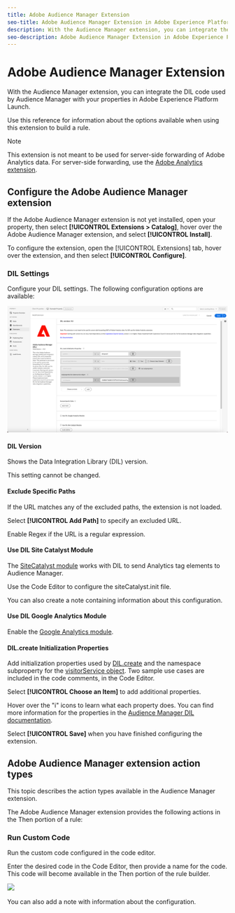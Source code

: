 ```yaml
---
title: Adobe Audience Manager Extension
seo-title: Adobe Audience Manager Extension in Adobe Experience Platform Launch
description: With the Audience Manager extension, you can integrate the DIL code used by Audience Manager with your properties in Adobe Experience Platform Launch
seo-description: Adobe Audience Manager Extension in Adobe Experience Platform Launch
---
```


# Adobe Audience Manager Extension

With the Audience Manager extension, you can integrate the DIL code used by Audience Manager with your properties in Adobe Experience Platform Launch.

Use this reference for information about the options available when using this extension to build a rule.

>[!NOTE]
>
>This extension is not meant to be used for server-side forwarding of Adobe Analytics data. For server-side forwarding, use the [Adobe Analytics extension](/help/extension-reference/web/adobe-analytics-extension/overview.md).

## Configure the Adobe Audience Manager extension

If the Adobe Audience Manager extension is not yet installed, open your property, then select **[!UICONTROL Extensions > Catalog]**, hover over the Adobe Audience Manager extension, and select **[!UICONTROL Install]**.

To configure the extension, open the [!UICONTROL Extensions] tab, hover over the extension, and then select **[!UICONTROL Configure]**.

### DIL Settings

Configure your DIL settings. The following configuration options are available:

![](/help/assets/ext-aam-config.png)

#### DIL Version

Shows the Data Integration Library (DIL) version.

This setting cannot be changed.

#### Exclude Specific Paths

If the URL matches any of the excluded paths, the extension is not loaded.

Select **[!UICONTROL Add Path]** to specify an excluded URL.

Enable Regex if the URL is a regular expression.

#### Use DIL Site Catalyst Module

The [SiteCatalyst module](https://experiencecloud.adobe.com/resources/help/en_US/aam/r_dil_sc_init.html) works with DIL to send Analytics tag elements to Audience Manager.

Use the Code Editor to configure the siteCatalyst.init file.

You can also create a note containing information about this configuration.

#### Use DIL Google Analytics Module

Enable the [Google Analytics module](https://experiencecloud.adobe.com/resources/help/en_US/aam/dil-google-universal-analytics.html).

#### DIL.create Initialization Properties

Add initialization properties used by [DIL.create](https://experiencecloud.adobe.com/resources/help/en_US/aam/r_dil_create.html) and the namespace subproperty for the [visitorService object](https://experiencecloud.adobe.com/resources/help/en_US/aam/r_dil_visitor_service.html). Two sample use cases are included in the code comments, in the Code Editor.

Select **[!UICONTROL Choose an Item]** to add additional properties.

Hover over the "i" icons to learn what each property does. You can find more information for the properties in the [Audience Manager DIL documentation](https://experiencecloud.adobe.com/resources/help/en_US/aam/r_dil_create.html).

Select **[!UICONTROL Save]** when you have finished configuring the extension.

## Adobe Audience Manager extension action types

This topic describes the action types available in the Audience Manager extension.

The Adobe Audience Manager extension provides the following actions in the Then portion of a rule:

### Run Custom Code

Run the custom code configured in the code editor.

Enter the desired code in the Code Editor, then provide a name for the code. This code will become available in the Then portion of the rule builder.

![](/help/assets/ext-aam-then.png)

You can also add a note with information about the configuration.
